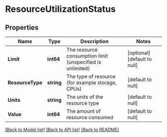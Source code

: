 # ResourceUtilizationStatus

## Properties
Name | Type | Description | Notes
------------ | ------------- | ------------- | -------------
**Limit** | **int64** | The resource consumption limit (unspecified is unlimited) | [optional] [default to null]
**ResourceType** | **string** | The type of resource (for example storage, CPUs) | [default to null]
**Units** | **string** | The units of the resource type | [default to null]
**Value** | **int64** | The amount of resource consumed | [default to null]

[[Back to Model list]](../README.md#documentation-for-models) [[Back to API list]](../README.md#documentation-for-api-endpoints) [[Back to README]](../README.md)


